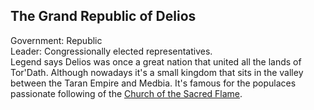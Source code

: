 ## The Grand Republic of Delios
Government: Republic  
Leader: Congressionally elected representatives.  
Legend says Delios was once a great nation that united all the lands of Tor'Dath. Although nowadays it's a small kingdom that sits in the valley between the Taran Empire and Medbia. It's famous for the populaces passionate following of the [Church of the Sacred Flame](~/Religion/Church-of-the-Sacred-Flame/church-of-the-sacred-flame.md).
